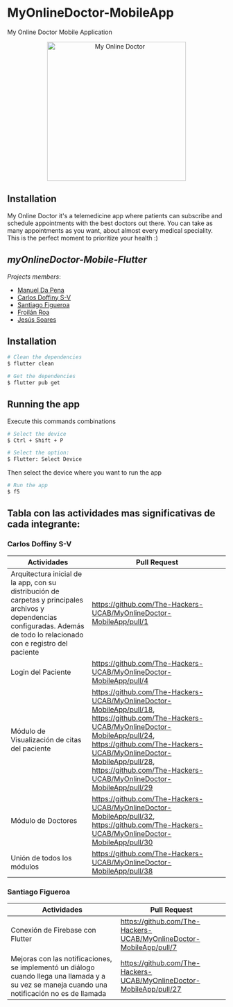 # MyOnlineDoctor-MobileApp
My Online Doctor Mobile Application

<p align="center">
  <img src="https://imgur.com/7iUabBi.png" width="320" alt="My Online Doctor" />
</p>


## Installation
My Online Doctor it's a telemedicine app where patients can subscribe and schedule appointments with the best doctors out there. You can take as many appointments as you want, about almost every medical speciality. This is the perfect moment to prioritize your health :)

## _myOnlineDoctor-Mobile-Flutter_

_Projects members_:
- [Manuel Da Pena](https://github.com/NachoDPP)
- [Carlos Doffiny S-V](https://github.com/CADSV)
- [Santiago Figueroa](https://github.com/santiagofv36) 
- [Froilán Roa](https://github.com/froilanroac)
- [Jesús Soares](https://github.com/jesussoares) 

## Installation
```bash
# Clean the dependencies
$ flutter clean

# Get the dependencies
$ flutter pub get
```

## Running the app
 Execute this commands combinations
```bash
# Select the device
$ Ctrl + Shift + P

# Select the option:
$ Flutter: Select Device
```
  Then select the device where you want to run the app
 ```bash
# Run the app
$ f5
```

## Tabla con las actividades mas significativas de cada integrante: 

### Carlos Doffiny S-V
| Actividades                                                                                                            | Pull Request                                                |
|----------------------------------------------------------------------------------------------------------------------|-------------------------------------------------------|
| Arquitectura inicial de la app, con su distribución de carpetas y principales archivos y dependencias configuradas. Además de todo lo relacionado con e registro del paciente| https://github.com/The-Hackers-UCAB/MyOnlineDoctor-MobileApp/pull/1 |
|Login del Paciente | https://github.com/The-Hackers-UCAB/MyOnlineDoctor-MobileApp/pull/4
| Módulo de Visualización de citas del paciente | https://github.com/The-Hackers-UCAB/MyOnlineDoctor-MobileApp/pull/18, https://github.com/The-Hackers-UCAB/MyOnlineDoctor-MobileApp/pull/24, https://github.com/The-Hackers-UCAB/MyOnlineDoctor-MobileApp/pull/28, https://github.com/The-Hackers-UCAB/MyOnlineDoctor-MobileApp/pull/29
| Módulo de Doctores | https://github.com/The-Hackers-UCAB/MyOnlineDoctor-MobileApp/pull/32, https://github.com/The-Hackers-UCAB/MyOnlineDoctor-MobileApp/pull/30 
| Unión de todos los módulos | https://github.com/The-Hackers-UCAB/MyOnlineDoctor-MobileApp/pull/38

### Santiago Figueroa
| Actividades                                                                                                            | Pull Request                                                |
|----------------------------------------------------------------------------------------------------------------------|-------------------------------------------------------|
| Conexión de Firebase con Flutter | https://github.com/The-Hackers-UCAB/MyOnlineDoctor-MobileApp/pull/7 |
| Mejoras con las notificaciones, se implementó un diálogo cuando llega una llamada y a su vez se maneja cuando una notificación no es de llamada | https://github.com/The-Hackers-UCAB/MyOnlineDoctor-MobileApp/pull/27
